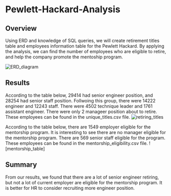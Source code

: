 # Pewlett-Hackard-Analysis

## Overview
Using ERD and knowledge of SQL queries, we will create retirement titles table and employees information table for the Pewlett Hackard. By applying the analysis, we can find the number of employees who are eligible to retire, and help the company promote the mentoship program.

![ERD_diagram]()

## Results
According to the table below, 29414 had senior engineer position, and 28254 had senior staff position. Follwoing this group, there were 14222 engineer and 12243 staff. There were 4502 technique leader and 1761 assistant engineer. There were only 2 manageer position about to retire. These employees can be found in the unique_titles.csv file.
![retiring_titles]()

According to the table below, there are 1549 employer eligible for the mentorship program. It is interesting to see there are no manager eligible for the mentorship program. There are 569 senior staff eligible for the program. These employees can be found in the mentorship_eligibility.csv file.
![mentorship_table]

## Summary
From our results, we found that there are a lot of senior engineer retiring, but not a lot of current employer are eligible for the mentorship program. It is better for HR to consider recruiting more engineer position.
